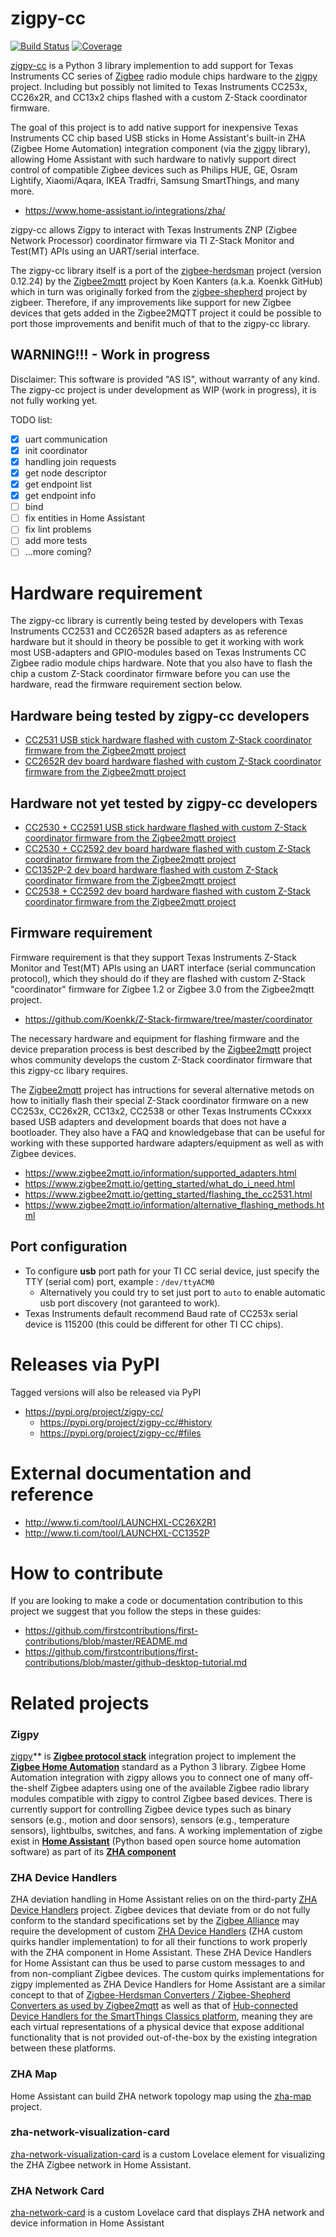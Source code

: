 # zigpy-cc

[![Build Status](https://travis-ci.org/sanyatuning/zigpy-cc.svg?branch=master)](https://travis-ci.org/sanyatuning/zigpy-cc)
[![Coverage](https://coveralls.io/repos/github/sanyatuning/zigpy-cc/badge.svg?branch=master)](https://coveralls.io/github/sanyatuning/zigpy-cc?branch=master)

[zigpy-cc](https://github.com/zigpy/zigpy-cc) is a Python 3 library implemention to add support for Texas Instruments CC series of [Zigbee](https://www.zigbee.org) radio module chips hardware to the [zigpy](https://github.com/zigpy/) project. Including but possibly not limited to Texas Instruments CC253x, CC26x2R, and CC13x2 chips flashed with a custom Z-Stack coordinator firmware.

The goal of this project is to add native support for inexpensive Texas Instruments CC chip based USB sticks in Home Assistant's built-in ZHA (Zigbee Home Automation) integration component (via the [zigpy](https://github.com/zigpy/) library), allowing Home Assistant with such hardware to nativly support direct control of compatible Zigbee devices such as Philips HUE, GE, Osram Lightify, Xiaomi/Aqara, IKEA Tradfri, Samsung SmartThings, and many more.

- https://www.home-assistant.io/integrations/zha/

zigpy-cc allows Zigpy to interact with Texas Instruments ZNP (Zigbee Network Processor) coordinator firmware via TI Z-Stack Monitor and Test(MT) APIs using an UART/serial interface.

The zigpy-cc library itself is a port of the [zigbee-herdsman](https://github.com/Koenkk/zigbee-herdsman/tree/v0.12.24) project (version 0.12.24) by the [Zigbee2mqtt](https://www.zigbee2mqtt.io/) project by Koen Kanters (a.k.a. Koenkk GitHub) which in turn was originally forked from the [zigbee-shepherd](https://github.com/zigbeer/zigbee-shepherd) project by zigbeer. Therefore, if any improvements like support for new Zigbee devices that gets added in the Zigbee2MQTT project it could be possible to port those improvements and benifit much of that to the zigpy-cc library. 

## WARNING!!! - Work in progress
Disclaimer: This software is provided "AS IS", without warranty of any kind. The zigpy-cc project is under development as WIP (work in progress), it is not fully working yet. 

TODO list:
- [x] uart communication
- [x] init coordinator
- [x] handling join requests
- [x] get node descriptor
- [x] get endpoint list
- [x] get endpoint info
- [ ] bind
- [ ] fix entities in Home Assistant
- [ ] fix lint problems
- [ ] add more tests
- [ ] ...more coming?

# Hardware requirement
The zigpy-cc library is currently being tested by developers with Texas Instruments CC2531 and CC2652R based adapters as as reference hardware but it should in theory be possible to get it working with work most USB-adapters and GPIO-modules based on Texas Instruments CC Zigbee radio module chips hardware. Note that you also have to flash the chip a custom Z-Stack coordinator firmware before you can use the hardware, read the firmware requirement section below.

## Hardware being tested by zigpy-cc developers
  - [CC2531 USB stick hardware flashed with custom Z-Stack coordinator firmware from the Zigbee2mqtt project](https://www.zigbee2mqtt.io/getting_started/what_do_i_need.html)
  - [CC2652R dev board hardware flashed with custom Z-Stack coordinator firmware from the Zigbee2mqtt project](https://www.zigbee2mqtt.io/getting_started/what_do_i_need.html)
  
 ## Hardware not yet tested by zigpy-cc developers
  - [CC2530 + CC2591 USB stick hardware flashed with custom Z-Stack coordinator firmware from the Zigbee2mqtt project](https://www.zigbee2mqtt.io/getting_started/what_do_i_need.html)
  - [CC2530 + CC2592 dev board hardware flashed with custom Z-Stack coordinator firmware from the Zigbee2mqtt project](https://www.zigbee2mqtt.io/getting_started/what_do_i_need.html)
  - [CC1352P-2 dev board hardware flashed with custom Z-Stack coordinator firmware from the Zigbee2mqtt project](https://www.zigbee2mqtt.io/getting_started/what_do_i_need.html)
  - [CC2538 + CC2592 dev board hardware flashed with custom Z-Stack coordinator firmware from the Zigbee2mqtt project](https://www.zigbee2mqtt.io/getting_started/what_do_i_need.html)  

## Firmware requirement
Firmware requirement is that they support Texas Instruments Z-Stack Monitor and Test(MT) APIs using an UART interface (serial communcation protocol), which they should do if they are flashed with custom Z-Stack "coordinator" firmware for Zigbee 1.2 or Zigbee 3.0 from the Zigbee2mqtt project.

- https://github.com/Koenkk/Z-Stack-firmware/tree/master/coordinator

The necessary hardware and equipment for flashing firmware and the device preparation process is best described by the [Zigbee2mqtt](https://www.zigbee2mqtt.io/) project whos community develops the custom Z-Stack coordinator firmware that this zigpy-cc libary requires.

The [Zigbee2mqtt](https://www.zigbee2mqtt.io/) project has intructions for several alternative metods on how to initially flash their special Z-Stack coordinator firmware on a new CC253x, CC26x2R, CC13x2, CC2538 or other Texas Instruments CCxxxx based USB adapters and development boards that does not have a bootloader. They also have a FAQ and knowledgebase that can be useful for working with these supported hardware adapters/equipment as well as with Zigbee devices.

- https://www.zigbee2mqtt.io/information/supported_adapters.html
- https://www.zigbee2mqtt.io/getting_started/what_do_i_need.html
- https://www.zigbee2mqtt.io/getting_started/flashing_the_cc2531.html
- https://www.zigbee2mqtt.io/information/alternative_flashing_methods.html

## Port configuration

- To configure __usb__ port path for your TI CC serial device, just specify the TTY (serial com) port, example : `/dev/ttyACM0`
    - Alternatively you could try to set just port to `auto` to enable automatic usb port discovery (not garanteed to work).
- Texas Instruments default recommend Baud rate of CC253x serial device is 115200 (this could be different for other TI CC chips).

# Releases via PyPI

Tagged versions will also be released via PyPI

- https://pypi.org/project/zigpy-cc/
    - https://pypi.org/project/zigpy-cc/#history
    - https://pypi.org/project/zigpy-cc/#files

# External documentation and reference

- http://www.ti.com/tool/LAUNCHXL-CC26X2R1
- http://www.ti.com/tool/LAUNCHXL-CC1352P

# How to contribute

If you are looking to make a code or documentation contribution to this project we suggest that you follow the steps in these guides:
- https://github.com/firstcontributions/first-contributions/blob/master/README.md
- https://github.com/firstcontributions/first-contributions/blob/master/github-desktop-tutorial.md

# Related projects

### Zigpy
[zigpy](https://github.com/zigpy/zigpy)** is **[Zigbee protocol stack](https://en.wikipedia.org/wiki/Zigbee)** integration project to implement the **[Zigbee Home Automation](https://www.zigbee.org/)** standard as a Python 3 library. Zigbee Home Automation integration with zigpy allows you to connect one of many off-the-shelf Zigbee adapters using one of the available Zigbee radio library modules compatible with zigpy to control Zigbee based devices. There is currently support for controlling Zigbee device types such as binary sensors (e.g., motion and door sensors), sensors (e.g., temperature sensors), lightbulbs, switches, and fans. A working implementation of zigbe exist in **[Home Assistant](https://www.home-assistant.io)** (Python based open source home automation software) as part of its **[ZHA component](https://www.home-assistant.io/components/zha/)**

### ZHA Device Handlers
ZHA deviation handling in Home Assistant relies on on the third-party [ZHA Device Handlers](https://github.com/dmulcahey/zha-device-handlers) project. Zigbee devices that deviate from or do not fully conform to the standard specifications set by the [Zigbee Alliance](https://www.zigbee.org) may require the development of custom [ZHA Device Handlers](https://github.com/dmulcahey/zha-device-handlers) (ZHA custom quirks handler implementation) to for all their functions to work properly with the ZHA component in Home Assistant. These ZHA Device Handlers for Home Assistant can thus be used to parse custom messages to and from non-compliant Zigbee devices. The custom quirks implementations for zigpy implemented as ZHA Device Handlers for Home Assistant are a similar concept to that of [Zigbee-Herdsman Converters / Zigbee-Shepherd Converters as used by Zigbee2mqtt](https://www.zigbee2mqtt.io/how_tos/how_to_support_new_devices.html) as well as that of [Hub-connected Device Handlers for the SmartThings Classics platform](https://docs.smartthings.com/en/latest/device-type-developers-guide/), meaning they are each virtual representations of a physical device that expose additional functionality that is not provided out-of-the-box by the existing integration between these platforms.

### ZHA Map
Home Assistant can build ZHA network topology map using the [zha-map](https://github.com/zha-ng/zha-map) project.

### zha-network-visualization-card
[zha-network-visualization-card](https://github.com/dmulcahey/zha-network-visualization-card) is a custom Lovelace element for visualizing the ZHA Zigbee network in Home Assistant.

### ZHA Network Card
[zha-network-card](https://github.com/dmulcahey/zha-network-card) is a custom Lovelace card that displays ZHA network and device information in Home Assistant
